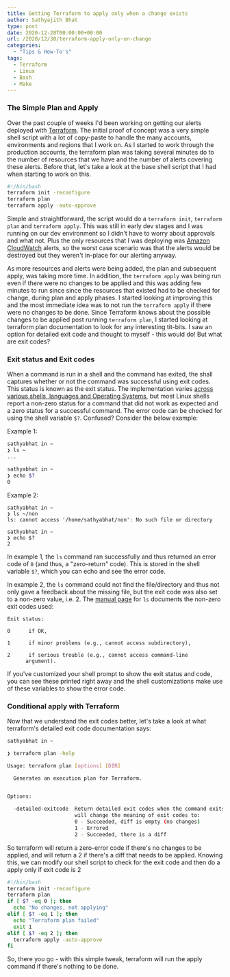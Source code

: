 ```yaml
---
title: Getting Terraform to apply only when a change exists
author: Sathyajith Bhat
type: post
date: 2020-12-28T00:00:00+00:00
url: /2020/12/30/terraform-apply-only-on-change
categories:
  - "Tips & How-To's"
tags:
  - Terraform
  - Linux
  - Bash
  - Make
---
```


### The Simple Plan and Apply

Over the past couple of weeks I'd been working on getting our alerts deployed with [Terraform](https://www.terraform.io/). The initial proof of concept was a very simple shell script with a lot of copy-paste to handle the many accounts, environments and regions that I work on. As I started to work through the production accounts, the terraform plan was taking several minutes do to the number of resources that we have and the number of alerts covering these alerts. Before that, let's take a look at the base shell script that I had when starting to work on this. 

```bash
#!/bin/bash
terraform init -reconfigure
terraform plan
terraform apply -auto-approve
```

Simple and straightforward, the script would do a `terraform init`, `terraform plan` and `terraform apply`. This was still in early dev stages and I was running on our dev environment so I didn't have to worry about approvals and what not. Plus the only resources that I was deploying was [Amazon CloudWatch](https://aws.amazon.com/cloudwatch/) alerts, so the worst case scenario was that the alerts would be destroyed but they weren't in-place for our alerting anyway.

As more resources and alerts were being added, the plan and subsequent apply, was taking more time. In addition, the `terraform apply` was being run even if there were no changes to be applied and this was adding few minutes to run since since the resources that existed had to be checked for change, during plan and apply phases. I started looking at improving this and the most immediate idea was to not run the `terraform apply` if there were no changes to be done. Since Terraform knows about the possible changes to be applied post running `terraform plan`, I started looking at terraform plan documentation to look for any interesting tit-bits. I saw an option for detailed exit code and thought to myself - this would do! But what are exit codes?

### Exit status and Exit codes

When a command is run in a shell and the command has exited, the shall captures whether or not the command was successful using exit codes. This status is known as the exit status. The implementation varies [across various shells, languages and Operating Systems](https://en.wikipedia.org/wiki/Exit_status), but most Linux shells report a non-zero status for a command that did not work as expected and a zero status for a successful command. The error code can be checked for using the shell variable `$?`. Confused? Consider the below example:

Example 1: 
```bash
sathyabhat in ~
❯ ls ~
...

sathyabhat in ~
❯ echo $?
0
```

Example 2:
```
sathyabhat in ~
❯ ls ~/non
ls: cannot access '/home/sathyabhat/non': No such file or directory

sathyabhat in ~
❯ echo $?
2
```

In example 1, the `ls` command ran successfully and thus returned an error code of `0` (and thus, a "zero-return" code). This is stored in the shell variable `$?`, which you can echo and see the error code. 

In example 2, the `ls` command could not find the file/directory and thus not only gave a feedback about the missing file, but the exit code was also set to a non-zero value, i.e. 2. The [manual page](https://man7.org/linux/man-pages/man1/ls.1.html) for `ls` documents the non-zero exit codes used:


    Exit status:

    0      if OK,

    1      if minor problems (e.g., cannot access subdirectory),

    2      if serious trouble (e.g., cannot access command-line
          argument).

If you've customized your shell prompt to show the exit status and code, you can see these printed right away and the shell customizations make use of these variables to show the error code.

### Conditional apply with Terraform

Now that we understand the exit codes better, let's take a look at what terraform's detailed exit code documentation says:


```bash 
sathyabhat in ~

❯ terraform plan -help

Usage: terraform plan [options] [DIR]

  Generates an execution plan for Terraform.


Options:

  -detailed-exitcode  Return detailed exit codes when the command exits. This
                      will change the meaning of exit codes to:
                      0 - Succeeded, diff is empty (no changes)
                      1 - Errored
                      2 - Succeeded, there is a diff
```

So terraform will return a zero-error code if there's no changes to be applied, and will return a 2 if there's a diff that needs to be applied. Knowing this, we can modify our shell script to check for the exit code and then do a apply only if exit code is 2

```bash
#!/bin/bash
terraform init -reconfigure
terraform plan
if [ $? -eq 0 ]; then
  echo "No changes, not applying"
elif [ $? -eq 1 ]; then
  echo "Terraform plan failed"
  exit 1
elif [ $? -eq 2 ]; then
  terraform apply -auto-approve
fi
```

So, there you go - with this simple tweak, terraform will run the apply command if there's nothing to be done. 
